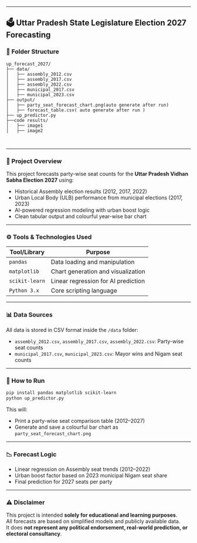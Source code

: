 
---

## 🗳️ Uttar Pradesh State Legislature Election 2027 Forecasting 
### 📁 Folder Structure
```
up_forecast_2027/
├── data/
│   ├── assembly_2012.csv
│   ├── assembly_2017.csv
│   ├── assembly_2022.csv
│   ├── municipal_2017.csv
│   ├── municipal_2023.csv
├── output/
│   ├── party_seat_forecast_chart.png(auto generate after run)
│   ├── forecast_table.csv( auto generate after run )
├── up_predictor.py
├──code results/
│   ├── image1
│   ├── image2



```

---

### 📌 Project Overview

This project forecasts party-wise seat counts for the **Uttar Pradesh Vidhan Sabha Election 2027** using:

- Historical Assembly election results (2012, 2017, 2022)
- Urban Local Body (ULB) performance from municipal elections (2017, 2023)
- AI-powered regression modeling with urban boost logic
- Clean tabular output and colourful year-wise bar chart

---

### ⚙️ Tools & Technologies Used

| Tool/Library        | Purpose                                |
|---------------------|----------------------------------------|
| `pandas`            | Data loading and manipulation          |
| `matplotlib`        | Chart generation and visualization     |
| `scikit-learn`      | Linear regression for AI prediction    |
| `Python 3.x`        | Core scripting language                |

---

### 📊 Data Sources

All data is stored in CSV format inside the `/data` folder:

- `assembly_2012.csv`, `assembly_2017.csv`, `assembly_2022.csv`: Party-wise seat counts
- `municipal_2017.csv`, `municipal_2023.csv`: Mayor wins and Nigam seat counts

---

### 🚀 How to Run

```bash
pip install pandas matplotlib scikit-learn
python up_predictor.py
```

This will:
- Print a party-wise seat comparison table (2012–2027)
- Generate and save a colourful bar chart as `party_seat_forecast_chart.png`

---

### 📉 Forecast Logic

- Linear regression on Assembly seat trends (2012–2022)
- Urban boost factor based on 2023 municipal Nigam seat share
- Final prediction for 2027 seats per party

---

### ⚠️ Disclaimer

This project is intended **solely for educational and learning purposes**.  
All forecasts are based on simplified models and publicly available data.  
It does **not represent any political endorsement, real-world prediction, or electoral consultancy**.


